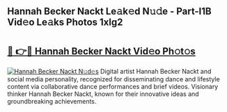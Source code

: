 ## Hannah Becker Nackt Le𝚊k𝚎d N𝚞𝚍e - Part-I1B Vid𝚎o Le𝚊ks Photos 1xlg2

# <h2><a href="http://fb95zsv.evod.top/?m=Hannah+Becker+Nackt">🔗 👉🔴 Hannah Becker Nackt Vid𝚎o Ph𝚘t𝚘s</a></h2>

[![Hannah Becker Nackt N𝚞d𝚎s](https://i.imgur.com/8V9OHl7.gif)](http://fb95zsv.evod.top/?m=Hannah+Becker+Nackt)
Digital artist Hannah Becker Nackt and social media personality, recognized for disseminating dance and lifestyle content via collaborative dance performances and brief videos. Visionary thinker Hannah Becker Nackt, known for their innovative ideas and groundbreaking achievements. 
